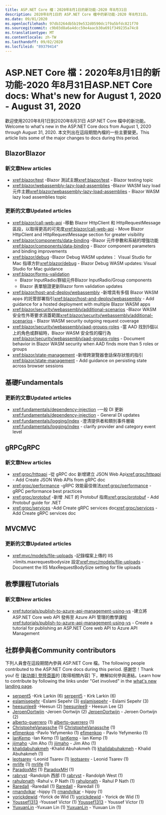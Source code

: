 ```yaml
---
title: ASP.NET Core 檔：2020年8月1日的新功能-2020 年8月31日
description: 2020年8月1日的 ASP.NET Core 檔中的新功能-2020 年8月31日。
ms.date: 09/01/2020
ms.openlocfilehash: 97db3264db5b19e532d0590dc1f9a5bfdc821f70
ms.sourcegitcommit: c9b03d8a6a4dcc59e4aacb30a691f349235a74c8
ms.translationtype: MT
ms.contentlocale: zh-TW
ms.lasthandoff: 09/02/2020
ms.locfileid: "89379414"
---
```

# <a name="aspnet-core-docs-whats-new-for-august-1-2020---august-31-2020"></a><span data-ttu-id="38c8e-103">ASP.NET Core 檔：2020年8月1日的新功能-2020 年8月31日</span><span class="sxs-lookup"><span data-stu-id="38c8e-103">ASP.NET Core docs: What's new for August 1, 2020 - August 31, 2020</span></span>

<span data-ttu-id="38c8e-104">歡迎使用2020年8月1日到2020年8月31日 ASP.NET Core 檔中的新功能。</span><span class="sxs-lookup"><span data-stu-id="38c8e-104">Welcome to what's new in the ASP.NET Core docs from August 1, 2020 through August 31, 2020.</span></span> <span data-ttu-id="38c8e-105">本文列出在這段期間內檔的一些主要變更。</span><span class="sxs-lookup"><span data-stu-id="38c8e-105">This article lists some of the major changes to docs during this period.</span></span>

## <a name="blazor"></a><span data-ttu-id="38c8e-106">Blazor</span><span class="sxs-lookup"><span data-stu-id="38c8e-106">Blazor</span></span>

### <a name="new-articles"></a><span data-ttu-id="38c8e-107">新文章</span><span class="sxs-lookup"><span data-stu-id="38c8e-107">New articles</span></span>

- <span data-ttu-id="38c8e-108"><xref:blazor/test> -Blazor 測試主題</span><span class="sxs-lookup"><span data-stu-id="38c8e-108"><xref:blazor/test> - Blazor testing topic</span></span>
- <span data-ttu-id="38c8e-109"><xref:blazor/webassembly-lazy-load-assemblies> -Blazor WASM lazy load 元件主題</span><span class="sxs-lookup"><span data-stu-id="38c8e-109"><xref:blazor/webassembly-lazy-load-assemblies> - Blazor WASM lazy load assemblies topic</span></span>

### <a name="updated-articles"></a><span data-ttu-id="38c8e-110">更新的文章</span><span class="sxs-lookup"><span data-stu-id="38c8e-110">Updated articles</span></span>

- <span data-ttu-id="38c8e-111"><xref:blazor/call-web-api> -移動 Blazor HttpClient 和 HttpRequestMessage 區段，以取得更高的可見度</span><span class="sxs-lookup"><span data-stu-id="38c8e-111"><xref:blazor/call-web-api> - Move Blazor HttpClient and HttpRequestMessage section for greater visibility</span></span>
- <span data-ttu-id="38c8e-112"><xref:blazor/components/data-binding> -Blazor 元件參數和系結的增強功能</span><span class="sxs-lookup"><span data-stu-id="38c8e-112"><xref:blazor/components/data-binding> - Blazor component parameters and binding improvements</span></span>
- <span data-ttu-id="38c8e-113"><xref:blazor/debug> -Blazor Debug WASM updates： Visual Studio for Mac 指導方針</span><span class="sxs-lookup"><span data-stu-id="38c8e-113"><xref:blazor/debug> - Blazor Debug WASM updates: Visual Studio for Mac guidance</span></span>
- <xref:blazor/forms-validation>
  - <span data-ttu-id="38c8e-114">Blazor InputRadio/群組元件</span><span class="sxs-lookup"><span data-stu-id="38c8e-114">Blazor InputRadio/Group components</span></span>
  - <span data-ttu-id="38c8e-115">Blazor 表單驗證更新</span><span class="sxs-lookup"><span data-stu-id="38c8e-115">Blazor form validation updates</span></span>
- <span data-ttu-id="38c8e-116"><xref:blazor/host-and-deploy/webassembly> -新增具有多個 Blazor WASM apps 的託管部署指引</span><span class="sxs-lookup"><span data-stu-id="38c8e-116"><xref:blazor/host-and-deploy/webassembly> - Add guidance for a hosted deployment with multiple Blazor WASM apps</span></span>
- <span data-ttu-id="38c8e-117"><xref:blazor/security/webassembly/additional-scenarios> -Blazor WASM 安全性外寄要求涵蓋範圍</span><span class="sxs-lookup"><span data-stu-id="38c8e-117"><xref:blazor/security/webassembly/additional-scenarios> - Blazor WASM security outgoing request coverage</span></span>
- <span data-ttu-id="38c8e-118"><xref:blazor/security/webassembly/aad-groups-roles> -當 AAD 找到5個以上的角色或群組時，Blazor WASM 安全性的檔行為</span><span class="sxs-lookup"><span data-stu-id="38c8e-118"><xref:blazor/security/webassembly/aad-groups-roles> - Document behavior in Blazor WASM security when AAD finds more than 5 roles or groups</span></span>
- <span data-ttu-id="38c8e-119"><xref:blazor/state-management> -新增跨瀏覽器會話保存狀態的指引</span><span class="sxs-lookup"><span data-stu-id="38c8e-119"><xref:blazor/state-management> - Add guidance on persisting state across browser sessions</span></span>

## <a name="fundamentals"></a><span data-ttu-id="38c8e-120">基礎</span><span class="sxs-lookup"><span data-stu-id="38c8e-120">Fundamentals</span></span>

### <a name="updated-articles"></a><span data-ttu-id="38c8e-121">更新的文章</span><span class="sxs-lookup"><span data-stu-id="38c8e-121">Updated articles</span></span>

- <span data-ttu-id="38c8e-122"><xref:fundamentals/dependency-injection> -一般 DI 更新</span><span class="sxs-lookup"><span data-stu-id="38c8e-122"><xref:fundamentals/dependency-injection> - General DI updates</span></span>
- <span data-ttu-id="38c8e-123"><xref:fundamentals/logging/index> -澄清提供者和類別事件層級</span><span class="sxs-lookup"><span data-stu-id="38c8e-123"><xref:fundamentals/logging/index> - clarify provider and category event level</span></span>

## <a name="grpc"></a><span data-ttu-id="38c8e-124">gRPC</span><span class="sxs-lookup"><span data-stu-id="38c8e-124">gRPC</span></span>

### <a name="new-articles"></a><span data-ttu-id="38c8e-125">新文章</span><span class="sxs-lookup"><span data-stu-id="38c8e-125">New articles</span></span>

- <span data-ttu-id="38c8e-126"><xref:grpc/httpapi> -從 gRPC doc 新增建立 JSON Web Api</span><span class="sxs-lookup"><span data-stu-id="38c8e-126"><xref:grpc/httpapi> - Add Create JSON Web APIs from gRPC doc</span></span>
- <span data-ttu-id="38c8e-127"><xref:grpc/performance> -gRPC 效能最佳做法</span><span class="sxs-lookup"><span data-stu-id="38c8e-127"><xref:grpc/performance> - gRPC performance best practices</span></span>
- <span data-ttu-id="38c8e-128"><xref:grpc/protobuf> -新增 .NET 的 Protobuf 指南</span><span class="sxs-lookup"><span data-stu-id="38c8e-128"><xref:grpc/protobuf> - Add Protobuf guide for .NET</span></span>
- <span data-ttu-id="38c8e-129"><xref:grpc/services> -Add Create gRPC services doc</span><span class="sxs-lookup"><span data-stu-id="38c8e-129"><xref:grpc/services> - Add Create gRPC services doc</span></span>

## <a name="mvc"></a><span data-ttu-id="38c8e-130">MVC</span><span class="sxs-lookup"><span data-stu-id="38c8e-130">MVC</span></span>

### <a name="updated-articles"></a><span data-ttu-id="38c8e-131">更新的文章</span><span class="sxs-lookup"><span data-stu-id="38c8e-131">Updated articles</span></span>

- <span data-ttu-id="38c8e-132"><xref:mvc/models/file-uploads> -記錄檔案上傳的 IIS >limits.maxrequestbodysize 設定</span><span class="sxs-lookup"><span data-stu-id="38c8e-132"><xref:mvc/models/file-uploads> - Document the IIS MaxRequestBodySize setting for file uploads</span></span>

## <a name="tutorials"></a><span data-ttu-id="38c8e-133">教學課程</span><span class="sxs-lookup"><span data-stu-id="38c8e-133">Tutorials</span></span>

### <a name="new-articles"></a><span data-ttu-id="38c8e-134">新文章</span><span class="sxs-lookup"><span data-stu-id="38c8e-134">New articles</span></span>

- <span data-ttu-id="38c8e-135"><xref:tutorials/publish-to-azure-api-management-using-vs> -建立將 ASP.NET Core web API 發佈至 Azure API 管理的教學課程</span><span class="sxs-lookup"><span data-stu-id="38c8e-135"><xref:tutorials/publish-to-azure-api-management-using-vs> - Create a tutorial for publishing an ASP.NET Core web API to Azure API Management</span></span>

## <a name="community-contributors"></a><span data-ttu-id="38c8e-136">社群參與者</span><span class="sxs-lookup"><span data-stu-id="38c8e-136">Community contributors</span></span>

<span data-ttu-id="38c8e-137">下列人員會在這段期間內參與 ASP.NET Core 檔。</span><span class="sxs-lookup"><span data-stu-id="38c8e-137">The following people contributed to the ASP.NET Core docs during this period.</span></span> <span data-ttu-id="38c8e-138">感謝您！</span><span class="sxs-lookup"><span data-stu-id="38c8e-138">Thank you!</span></span> <span data-ttu-id="38c8e-139">在 [ [新功能] 登陸頁面](index.yml)的 [取得相關內容] 下，瞭解如何參與連結。</span><span class="sxs-lookup"><span data-stu-id="38c8e-139">Learn how to contribute by following the links under "Get involved" in the [what's new landing page](index.yml).</span></span>

- <span data-ttu-id="38c8e-140">[serpent5](https://github.com/serpent5) -Kirk Larkin (6) </span><span class="sxs-lookup"><span data-stu-id="38c8e-140">[serpent5](https://github.com/serpent5) - Kirk Larkin (6)</span></span>
- <span data-ttu-id="38c8e-141">[eslamisepehr](https://github.com/eslamisepehr) -Eslami Sepehr (3) </span><span class="sxs-lookup"><span data-stu-id="38c8e-141">[eslamisepehr](https://github.com/eslamisepehr) - Eslami Sepehr (3)</span></span>
- <span data-ttu-id="38c8e-142">[heesunlee9](https://github.com/heesunlee9) -Heesun (2) </span><span class="sxs-lookup"><span data-stu-id="38c8e-142">[heesunlee9](https://github.com/heesunlee9) - Heesun Lee (2)</span></span>
- <span data-ttu-id="38c8e-143">[JeroenOortwijn](https://github.com/JeroenOortwijn) -Jeroen Oortwijn (2) </span><span class="sxs-lookup"><span data-stu-id="38c8e-143">[JeroenOortwijn](https://github.com/JeroenOortwijn) - Jeroen Oortwijn (2)</span></span>
- <span data-ttu-id="38c8e-144">[alberto-guerrero](https://github.com/alberto-guerrero) (1) </span><span class="sxs-lookup"><span data-stu-id="38c8e-144">[alberto-guerrero](https://github.com/alberto-guerrero) (1)</span></span>
- <span data-ttu-id="38c8e-145">[ChristopheVanassche](https://github.com/ChristopheVanassche) (1) </span><span class="sxs-lookup"><span data-stu-id="38c8e-145">[ChristopheVanassche](https://github.com/ChristopheVanassche) (1)</span></span>
- <span data-ttu-id="38c8e-146">[efimenkop](https://github.com/efimenkop) -Pavlo Yefymenko (1) </span><span class="sxs-lookup"><span data-stu-id="38c8e-146">[efimenkop](https://github.com/efimenkop) - Pavlo Yefymenko (1)</span></span>
- <span data-ttu-id="38c8e-147">[IanKemp](https://github.com/IanKemp) -Ian Kemp (1) </span><span class="sxs-lookup"><span data-stu-id="38c8e-147">[IanKemp](https://github.com/IanKemp) - Ian Kemp (1)</span></span>
- <span data-ttu-id="38c8e-148">[jiimaho](https://github.com/jiimaho) -Jim Aho (1) </span><span class="sxs-lookup"><span data-stu-id="38c8e-148">[jiimaho](https://github.com/jiimaho) - Jim Aho (1)</span></span>
- <span data-ttu-id="38c8e-149">[khalidabuhakmeh](https://github.com/khalidabuhakmeh) -Khalid Abuhakmeh (1) </span><span class="sxs-lookup"><span data-stu-id="38c8e-149">[khalidabuhakmeh](https://github.com/khalidabuhakmeh) - Khalid Abuhakmeh (1)</span></span>
- <span data-ttu-id="38c8e-150">[leotsarev](https://github.com/leotsarev) -Leonid Tsarev (1) </span><span class="sxs-lookup"><span data-stu-id="38c8e-150">[leotsarev](https://github.com/leotsarev) - Leonid Tsarev (1)</span></span>
- <span data-ttu-id="38c8e-151">[mrlife](https://github.com/mrlife) (1) </span><span class="sxs-lookup"><span data-stu-id="38c8e-151">[mrlife](https://github.com/mrlife) (1)</span></span>
- <span data-ttu-id="38c8e-152">[ParadoxMH](https://github.com/ParadoxMH) (1) </span><span class="sxs-lookup"><span data-stu-id="38c8e-152">[ParadoxMH](https://github.com/ParadoxMH) (1)</span></span>
- <span data-ttu-id="38c8e-153">[rabryst](https://github.com/rabryst) -Randolph 西部 (1) </span><span class="sxs-lookup"><span data-stu-id="38c8e-153">[rabryst](https://github.com/rabryst) - Randolph West (1)</span></span>
- <span data-ttu-id="38c8e-154">[rahulpnath](https://github.com/rahulpnath) -Rahul v. P Nath (1) </span><span class="sxs-lookup"><span data-stu-id="38c8e-154">[rahulpnath](https://github.com/rahulpnath) - Rahul P Nath (1)</span></span>
- <span data-ttu-id="38c8e-155">[Raredall](https://github.com/Raredall) -Raredall (1) </span><span class="sxs-lookup"><span data-stu-id="38c8e-155">[Raredall](https://github.com/Raredall) - Raredall (1)</span></span>
- <span data-ttu-id="38c8e-156">[rmandvikar](https://github.com/rmandvikar) -hippy (1) </span><span class="sxs-lookup"><span data-stu-id="38c8e-156">[rmandvikar](https://github.com/rmandvikar) - hippy (1)</span></span>
- <span data-ttu-id="38c8e-157">[yorickdewid](https://github.com/yorickdewid) -Yorick de Wid (1) </span><span class="sxs-lookup"><span data-stu-id="38c8e-157">[yorickdewid](https://github.com/yorickdewid) - Yorick de Wid (1)</span></span>
- <span data-ttu-id="38c8e-158">[Youssef1313](https://github.com/Youssef1313) -Youssef Victor (1) </span><span class="sxs-lookup"><span data-stu-id="38c8e-158">[Youssef1313](https://github.com/Youssef1313) - Youssef Victor (1)</span></span>
- <span data-ttu-id="38c8e-159">[YuxuanLin](https://github.com/YuxuanLin) -Yuxuan Lin (1) </span><span class="sxs-lookup"><span data-stu-id="38c8e-159">[YuxuanLin](https://github.com/YuxuanLin) - Yuxuan Lin (1)</span></span>
